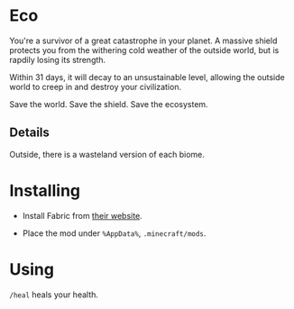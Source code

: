 # Eco

You're a survivor of a great catastrophe in your planet. A massive shield protects you from the withering cold weather of the outside world, but is rapdily losing its strength.

Within 31 days, it will decay to an unsustainable level, allowing the outside world to creep in and destroy your civilization.

Save the world. Save the shield. Save the ecosystem.

## Details

Outside, there is a wasteland version of each biome.

# Installing

- Install Fabric from [their website](http://fabricmc.net/).

- Place the mod under `%AppData%`, `.minecraft/mods`.

# Using

`/heal` heals your health.